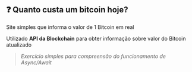 ## :question: Quanto custa um bitcoin hoje?

Site simples que informa o valor de 1 Bitcoin em real

Utilizado **API da Blockchain** para obter informação sobre valor do Bitcoin atualizado

> *Exercício simples para compreensão do funcionamento de Async/Await*

